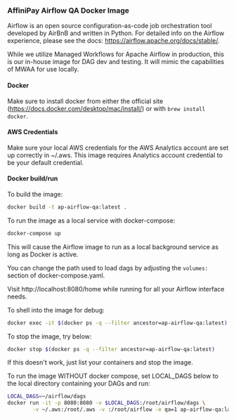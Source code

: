 ### AffiniPay Airflow QA Docker Image

Airflow is an open source configuration-as-code job orchestration tool developed by AirBnB and written in Python. For detailed info on the Airflow experience, please see the docs: https://airflow.apache.org/docs/stable/.

While we utilize Managed Workflows for Apache Airflow in production, this is our in-house image for DAG dev and testing. It will mimic the capabilities of MWAA for use locally.

#### Docker

Make sure to install docker from either the official site (https://docs.docker.com/desktop/mac/install/) or with `brew install docker`.

#### AWS Credentials

Make sure your local AWS credentials for the AWS Analytics account are set up correctly in ~/.aws. This image requires Analytics account credential to be your default credential.

#### Docker build/run

To build the image:
```bash
docker build -t ap-airflow-qa:latest .
```

To run the image as a local service with docker-compose:
```bash
docker-compose up
```
This will cause the Airflow image to run as a local background service as long as Docker is active. 

You can change the path used to load dags by adjusting the `volumes:` section of docker-compose.yaml.

Visit http://localhost:8080/home while running for all your Airflow interface needs.

To shell into the image for debug:
```bash
docker exec -it $(docker ps -q --filter ancestor=ap-airflow-qa:latest) /bin/bash
```

To stop the image, try below:
```bash
docker stop $(docker ps -q --filter ancestor=ap-airflow-qa:latest)
```
If this doesn't work, just list your containers and stop the image.

To run the image WITHOUT docker compose, set LOCAL_DAGS below to the local directory containing your DAGs and run:
```bash
LOCAL_DAGS=~/airflow/dags
docker run -it -p 8080:8080 -v $LOCAL_DAGS:/root/airflow/dags \
        -v ~/.aws:/root/.aws -v :/root/airflow -e qa=1 ap-airflow-qa:latest
```